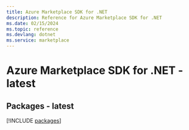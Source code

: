 ```yaml
---
title: Azure Marketplace SDK for .NET
description: Reference for Azure Marketplace SDK for .NET
ms.date: 02/15/2024
ms.topic: reference
ms.devlang: dotnet
ms.service: marketplace
---
```

# Azure Marketplace SDK for .NET - latest
## Packages - latest
[!INCLUDE [packages](marketplace-index.md)]
